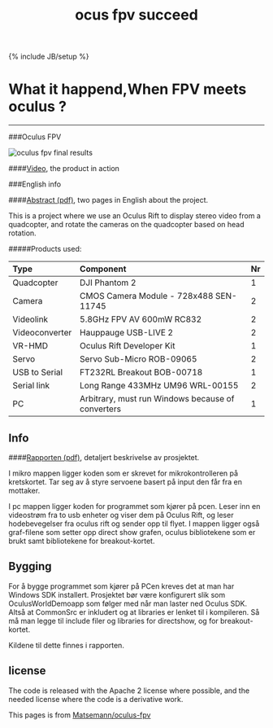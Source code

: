 ﻿---
layout: post
title: "ocus fpv succeed"
description: "If you are a beginner you can get help from iu-model .This is a manual for beginner by iu model.It shows flying basics   and how to buy.It includes basics of areodynamics,wing location,airfoil,wing area,dihedral,wingthickness,etc."
category: oculus fpv 
tags: [fpv]
---

{% include JB/setup %}
# What it happend,When FPV meets oculus ?
---
###Oculus FPV

![oculus fpv final results](http://i.imgur.com/osixqZ6.gif)

####[Video](https://www.youtube.com/watch?v=ANSjwWomIJ8), the product in action

###English info

####[Abstract (pdf)](https://github.com/Matsemann/oculus-fpv/raw/master/abstract.pdf), two pages in English about the project.


This is a project where we use an Oculus Rift to display stereo video from a quadcopter, and rotate the cameras on the quadcopter based on head rotation.


#####Products used:

**Type** | **Component** | **Nr**
:---------|:---------------|:---------
Quadcopter | DJI Phantom 2 | 1
Camera | CMOS Camera Module - 728x488 SEN-11745 | 2
Videolink | 5.8GHz FPV AV 600mW RC832 | 2
Videoconverter | Hauppauge USB-LIVE 2 | 2
VR-HMD | Oculus Rift Developer Kit | 1
Servo | Servo Sub-Micro ROB-09065 | 2
USB to Serial | FT232RL Breakout BOB-00718 | 1
Serial link | Long Range 433MHz UM96 WRL-00155 | 2
PC | Arbitrary, must run Windows because of converters | 1


Info
----

####[Rapporten (pdf)](https://github.com/Matsemann/oculus-fpv/raw/master/prosjektrapport.pdf), detaljert beskrivelse av prosjektet.

I mikro mappen ligger koden som er skrevet for mikrokontrolleren på kretskortet. Tar seg av å styre servoene basert på input den får fra en mottaker.

I pc mappen ligger koden for programmet som kjører på pcen. Leser inn en videostrøm fra to usb enheter og viser dem på Oculus Rift, og leser hodebevegelser fra oculus rift og sender opp til flyet. I mappen ligger også graf-filene som setter opp direct show grafen, oculus bibliotekene som er brukt samt bibliotekene for breakout-kortet.

Bygging
-------
For å bygge programmet som kjører på PCen kreves det at man har Windows SDK installert. Prosjektet bør være konfigurert slik som OculusWorldDemoapp som følger med når man laster ned Oculus SDK. Altså at CommonSrc er inkludert og at libraries er lenket til i kompileren. Så må man legge til include filer og libraries for directshow, og for breakout-kortet.

Kildene til dette finnes i rapporten.


license
-------
The code is released with the Apache 2 license where possible, and the needed license where the code is a derivative work.

This pages is from [Matsemann/oculus-fpv](https://github.com/Matsemann/oculus-fpv)
